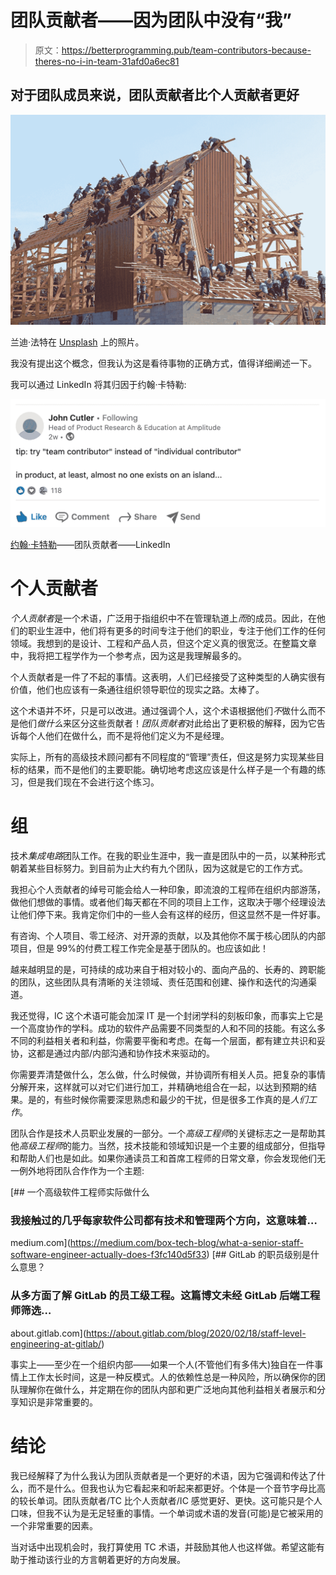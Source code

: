 # 团队贡献者——因为团队中没有“我”

> 原文：<https://betterprogramming.pub/team-contributors-because-theres-no-i-in-team-31afd0a6ec81>

## 对于团队成员来说，团队贡献者比个人贡献者更好

![](img/95c55497d1e73c39f2bb41a4fe15542b.png)

兰迪·法特在 [Unsplash](https://unsplash.com?utm_source=medium&utm_medium=referral) 上的照片。

我没有提出这个概念，但我认为这是看待事物的正确方式，值得详细阐述一下。

我可以通过 LinkedIn 将其归因于约翰·卡特勒:

![](img/eb721aafc0aa9eebf4cd9a1269cf10e6.png)

[约翰·卡特勒](https://twitter.com/johncutlefish)——团队贡献者——LinkedIn

# 个人贡献者

*个人贡献者*是一个术语，广泛用于指组织中不在管理轨道上*而*的成员。因此，在他们的职业生涯中，他们将有更多的时间专注于他们的职业，专注于他们工作的任何领域。我想到的是设计、工程和产品人员，但这个定义真的很宽泛。在整篇文章中，我将把工程学作为一个参考点，因为这是我理解最多的。

个人贡献者是一件了不起的事情。这表明，人们已经接受了这种类型的人确实很有价值，他们也应该有一条通往组织领导职位的现实之路。太棒了。

这个术语并不坏，只是可以改进。通过强调个人，这个术语根据他们*不*做什么而不是他们*做什么*来区分这些贡献者！*团队贡献者*对此给出了更积极的解释，因为它告诉每个人他们在做什么，而不是将他们定义为不是经理。

实际上，所有的高级技术顾问都有不同程度的“管理”责任，但这是努力实现某些目标的结果，而不是他们的主要职能。确切地考虑这应该是什么样子是一个有趣的练习，但是我们现在不会进行这个练习。

# 组

技术*集成电路*团队工作。在我的职业生涯中，我一直是团队中的一员，以某种形式朝着某些目标努力。到目前为止大约有九个团队，因为这就是它的工作方式。

我担心个人贡献者的绰号可能会给人一种印象，即流浪的工程师在组织内部游荡，做他们想做的事情。或者他们每天都在不同的项目上工作，这取决于哪个经理设法让他们停下来。我肯定你们中的一些人会有这样的经历，但这显然不是一件好事。

有咨询、个人项目、零工经济、对开源的贡献，以及其他你不属于核心团队的内部项目，但是 99%的付费工程工作完全是基于团队的。也应该如此！

越来越明显的是，可持续的成功来自于相对较小的、面向产品的、长寿的、跨职能的团队，这些团队具有清晰的关注领域、责任范围和创建、操作和迭代的沟通渠道。

我还觉得，IC 这个术语可能会加深 IT 是一个封闭学科的刻板印象，而事实上它是一个高度协作的学科。成功的软件产品需要不同类型的人和不同的技能。有这么多不同的利益相关者和利益，你需要平衡和考虑。在每一个层面，都有建立共识和妥协，这都是通过内部/内部沟通和协作技术来驱动的。

你需要弄清楚做什么，怎么做，什么时候做，并协调所有相关人员。把复杂的事情分解开来，这样就可以对它们进行加工，并精确地组合在一起，以达到预期的结果。是的，有些时候你需要深思熟虑和最少的干扰，但是很多工作真的是*人们工作*。

团队合作是技术人员职业发展的一部分。一个*高级工程师*的关键标志之一是帮助其他*高级工程师*的能力。当然，技术技能和领域知识是一个主要的组成部分，但指导和帮助人们也是如此。如果你通读员工和首席工程师的日常文章，你会发现他们无一例外地将团队合作作为一个主题:

[](https://medium.com/box-tech-blog/what-a-senior-staff-software-engineer-actually-does-f3fc140d5f33) [## 一个高级软件工程师实际做什么

### 我接触过的几乎每家软件公司都有技术和管理两个方向，这意味着…

medium.com](https://medium.com/box-tech-blog/what-a-senior-staff-software-engineer-actually-does-f3fc140d5f33) [](https://about.gitlab.com/blog/2020/02/18/staff-level-engineering-at-gitlab/) [## GitLab 的职员级别是什么意思？

### 从多方面了解 GitLab 的员工级工程。这篇博文未经 GitLab 后端工程师筛选…

about.gitlab.com](https://about.gitlab.com/blog/2020/02/18/staff-level-engineering-at-gitlab/) 

事实上——至少在一个组织内部——如果一个人(不管他们有多伟大)独自在一件事情上工作太长时间，这是一种反模式。人的依赖性总是一种风险，所以确保你的团队理解你在做什么，并定期在你的团队内部和更广泛地向其他利益相关者展示和分享知识是非常重要的。

# 结论

我已经解释了为什么我认为团队贡献者是一个更好的术语，因为它强调和传达了什么，而不是什么。但我也认为它看起来和听起来都更好。个体是一个音节字母比高的较长单词。团队贡献者/TC 比个人贡献者/IC 感觉更好、更快。这可能只是个人口味，但我不认为是无足轻重的事情。一个单词或术语的发音(可能)是它被采用的一个非常重要的因素。

当对话中出现机会时，我打算使用 TC 术语，并鼓励其他人也这样做。希望这能有助于推动该行业的方言朝着更好的方向发展。